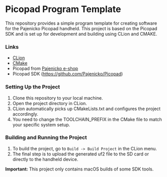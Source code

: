 # Picopad Program Template

This repository provides a simple program template for creating software for the Pajenicko Picopad handheld. This
project is based on the Picopad SDK and is set up for development and building using CLion and CMAKE.

### Links

- [CLion](https://www.jetbrains.com/clion/download/)
- [CMake](https://cmake.org/download/)
- Picopad from [Pajenicko e-shop](https://www.pajenicko.cz/)
- Picopad SDK (https://github.com/Pajenicko/Picopad)

### Setting Up the Project

1. Clone this repository to your local machine.
2. Open the project directory in CLion.
3. CLion automatically picks up CMakeLists.txt and configures the project accordingly.
4. You need to change the TOOLCHAIN_PREFIX in the CMake file to match your specific system setup.

### Building and Running the Project

1. To build the project, go to `Build -> Build Project` in the CLion menu.
2. The final step is to upload the generated uf2 file to the SD card or directly to the handheld device.

**Important:** This project only contains macOS builds of some SDK tools. 

